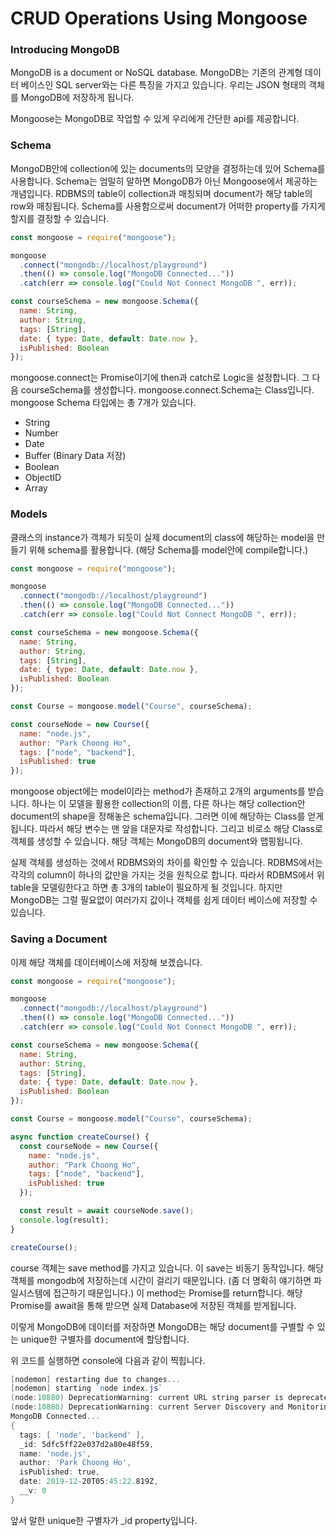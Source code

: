 # CRUD Operations Using Mongoose

### Introducing MongoDB

MongoDB is a document or NoSQL database. MongoDB는 기존의 관계형 데이터 베이스인 SQL server와는 다른 특징을 가지고 있습니다. 우리는 JSON 형태의 객체를 MongoDB에 저장하게 됩니다.

Mongoose는 MongoDB로 작업할 수 있게 우리에게 간단한 api를 제공합니다.

### Schema

MongoDB안에 collection에 있는 documents의 모양을 결정하는데 있어 Schema를 사용합니다. Schema는 엄밀히 말하면 MongoDB가 아닌 Mongoose에서 제공하는 개념입니다. RDBMS의 table이 collection과 매칭되며 document가 해당 table의 row와 매칭됩니다. Schema를 사용함으로써 document가 어떠한 property를 가지게 할지를 결정할 수 있습니다.

```javascript
const mongoose = require("mongoose");

mongoose
  .connect("mongodb://localhost/playground")
  .then(() => console.log("MongoDB Connected..."))
  .catch(err => console.log("Could Not Connect MongoDB ", err));

const courseSchema = new mongoose.Schema({
  name: String,
  author: String,
  tags: [String],
  date: { type: Date, default: Date.now },
  isPublished: Boolean
});
```

mongoose.connect는 Promise이기에 then과 catch로 Logic을 설정합니다. 그 다음 courseSchema를 생성합니다. mongoose.connect.Schema는 Class입니다. mongoose Schema 타입에는 총 7개가 있습니다.

- String
- Number
- Date
- Buffer (Binary Data 저장)
- Boolean
- ObjectID
- Array

### Models

클래스의 instance가 객체가 되듯이 실제 document의 class에 해당하는 model을 만들기 위해 schema를 활용합니다. (해당 Schema를 model안에 compile합니다.)

```javascript
const mongoose = require("mongoose");

mongoose
  .connect("mongodb://localhost/playground")
  .then(() => console.log("MongoDB Connected..."))
  .catch(err => console.log("Could Not Connect MongoDB ", err));

const courseSchema = new mongoose.Schema({
  name: String,
  author: String,
  tags: [String],
  date: { type: Date, default: Date.now },
  isPublished: Boolean
});

const Course = mongoose.model("Course", courseSchema);

const courseNode = new Course({
  name: "node.js",
  author: "Park Choong Ho",
  tags: ["node", "backend"],
  isPublished: true
});
```

mongoose object에는 model이라는 method가 존재하고 2개의 arguments를 받습니다. 하나는 이 모델을 활용한 collection의 이름, 다른 하나는 해당 collection안 document의 shape을 정해놓은 schema입니다. 그러면 이에 해당하는 Class를 얻게됩니다. 따라서 해당 변수는 맨 앞을 대문자로 작성합니다. 그리고 비로소 해당 Class로 객체를 생성할 수 있습니다. 해당 객체는 MongoDB의 document와 맵핑됩니다.

실제 객체를 생성하는 것에서 RDBMS와의 차이를 확인할 수 있습니다. RDBMS에서는 각각의 column이 하나의 값만을 가지는 것을 원칙으로 합니다. 따라서 RDBMS에서 위 table을 모델링한다고 하면 총 3개의 table이 필요하게 될 것입니다. 하지만 MongoDB는 그럴 필요없이 여러가지 값이나 객체를 쉽게 데이터 베이스에 저장할 수 있습니다. 

### Saving a Document

이제 해당 객체를 데이터베이스에 저장해 보겠습니다. 

```javascript
const mongoose = require("mongoose");

mongoose
  .connect("mongodb://localhost/playground")
  .then(() => console.log("MongoDB Connected..."))
  .catch(err => console.log("Could Not Connect MongoDB ", err));

const courseSchema = new mongoose.Schema({
  name: String,
  author: String,
  tags: [String],
  date: { type: Date, default: Date.now },
  isPublished: Boolean
});

const Course = mongoose.model("Course", courseSchema);

async function createCourse() {
  const courseNode = new Course({
    name: "node.js",
    author: "Park Choong Ho",
    tags: ["node", "backend"],
    isPublished: true
  });

  const result = await courseNode.save();
  console.log(result);
}

createCourse();
```

course 객체는 save method를 가지고 있습니다. 이 save는 비동기 동작입니다. 해당 객체를 mongodb에 저장하는데 시간이 걸리기 때문입니다. (좀 더 명확히 얘기하면 파일시스템에 접근하기 때문입니다.) 이 method는 Promise를 return합니다. 해당 Promise를 await을 통해 받으면 실제 Database에 저장된 객체를 받게됩니다.

이렇게 MongoDB에 데이터를 저장하면 MongoDB는 해당 document를 구별할 수 있는 unique한 구별자를 document에 할당합니다.

위 코드를 실행하면 console에 다음과 같이 찍힙니다.

```powershell
[nodemon] restarting due to changes...
[nodemon] starting `node index.js`
(node:10880) DeprecationWarning: current URL string parser is deprecated, and will be removed in a future version. To use the new parser, pass option { useNewUrlParser: true } to MongoClient.connect.
(node:10880) DeprecationWarning: current Server Discovery and Monitoring engine is deprecated, and will be removed in a future version. To use the new Server Discover and Monitoring engine, pass option { useUnifiedTopology: true } to the MongoClient constructor.
MongoDB Connected...
{
  tags: [ 'node', 'backend' ],
  _id: 5dfc5ff22e037d2a80e48f59,
  name: 'node.js',
  author: 'Park Choong Ho',
  isPublished: true,
  date: 2019-12-20T05:45:22.819Z,
  __v: 0
}
```

앞서 말한 unique한 구별자가 _id property입니다.